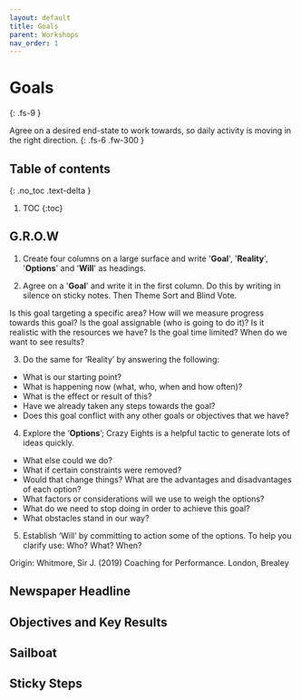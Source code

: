 ```yaml
---
layout: default
title: Goals
parent: Workshops
nav_order: 1
---
```


# Goals
{: .fs-9 }

Agree on a desired end-state to work towards, so daily activity is moving in the right direction.
{: .fs-6 .fw-300 }


## Table of contents
{: .no_toc .text-delta }

1. TOC
{:toc}

## G.R.O.W
1. Create four columns on a large surface and write '**Goal**', '**Reality**', '**Options**' and '**Will**' as headings.

2. Agree on a '**Goal**' and write it in the first column. Do this by writing in silence on sticky notes. Then Theme Sort and Blind Vote.

Is this goal targeting a specific area? How will we measure progress towards this goal? Is the goal assignable (who is going to do it)? Is it realistic with the resources we have? Is the goal time limited? When do we want to see results?

3. Do the same for ‘Reality’ by answering the following:

- What is our starting point?
- What is happening now (what, who, when and how often)?
- What is the effect or result of this?
- Have we already taken any steps towards the goal?
- Does this goal conflict with any other goals or objectives that we have?

4. Explore the ‘**Options**’; Crazy Eights is a helpful tactic to generate lots of ideas quickly.

- What else could we do?
- What if certain constraints were removed?
- Would that change things? What are the advantages and disadvantages of each option?
- What factors or considerations will we use to weigh the options?
- What do we need to stop doing in order to achieve this goal?
- What obstacles stand in our way?

5. Establish ‘Will’ by committing to action some of the options. To help you clarify use: Who? What? When?

Origin: Whitmore, Sir J. (2019) Coaching for Performance. London, Brealey

## Newspaper Headline
## Objectives and Key Results
## Sailboat
## Sticky Steps
